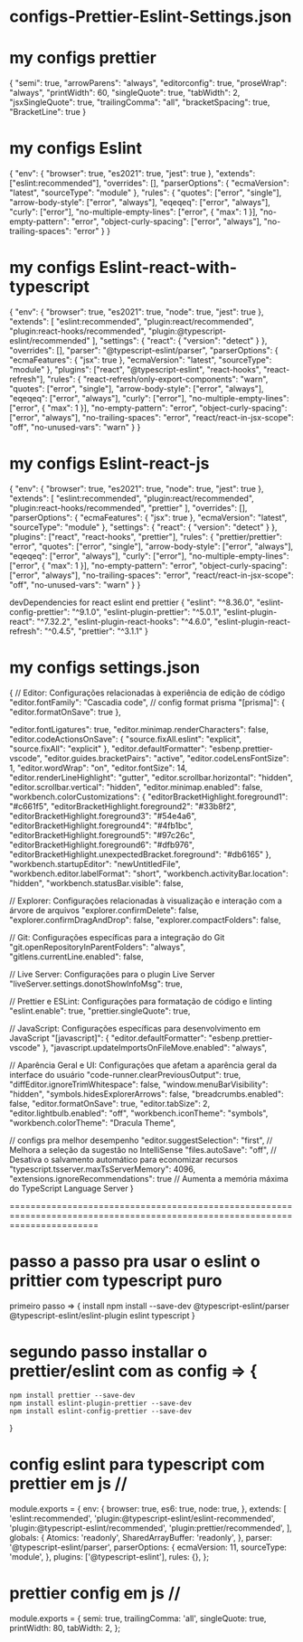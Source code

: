 # configs-Prettier-Eslint-Settings.json

# my configs prettier

{
  "semi": true,
  "arrowParens": "always",
  "editorconfig": true,
  "proseWrap": "always",
  "printWidth": 60,
  "singleQuote": true,
  "tabWidth": 2,
  "jsxSingleQuote": true,
  "trailingComma": "all",
  "bracketSpacing": true,
  "BracketLine": true
}

# my configs Eslint

{
  "env": {
    "browser": true,
    "es2021": true,
    "jest": true
  },
  "extends": ["eslint:recommended"],
  "overrides": [],
  "parserOptions": {
    "ecmaVersion": "latest",
    "sourceType": "module"
  },
  "rules": {
    "quotes": ["error", "single"],
    "arrow-body-style": ["error", "always"],
    "eqeqeq": ["error", "always"],
    "curly": ["error"],
    "no-multiple-empty-lines": ["error", { "max": 1 }],
    "no-empty-pattern": "error",
    "object-curly-spacing": ["error", "always"],
    "no-trailing-spaces": "error"
  }
}

# my configs Eslint-react-with-typescript 

{
  "env": {
    "browser": true,
    "es2021": true,
    "node": true,
    "jest": true
  },
  "extends": [
    "eslint:recommended",
    "plugin:react/recommended",
    "plugin:react-hooks/recommended",
    "plugin:@typescript-eslint/recommended"
  ],
  "settings": {
    "react": {
      "version": "detect"
    }
  },
  "overrides": [],
  "parser": "@typescript-eslint/parser",
  "parserOptions": {
    "ecmaFeatures": { "jsx": true },
    "ecmaVersion": "latest",
    "sourceType": "module"
  },
  "plugins": ["react", "@typescript-eslint", "react-hooks", "react-refresh"],
  "rules": {
    "react-refresh/only-export-components": "warn",
    "quotes": ["error", "single"],
    "arrow-body-style": ["error", "always"],
    "eqeqeq": ["error", "always"],
    "curly": ["error"],
    "no-multiple-empty-lines": ["error", { "max": 1 }],
    "no-empty-pattern": "error",
    "object-curly-spacing": ["error", "always"],
    "no-trailing-spaces": "error",
    "react/react-in-jsx-scope": "off",
    "no-unused-vars": "warn"
  }
}

# my configs Eslint-react-js

{
  "env": {
    "browser": true,
    "es2021": true,
    "node": true,
    "jest": true
  },
  "extends": [
    "eslint:recommended",
    "plugin:react/recommended",
    "plugin:react-hooks/recommended",
    "prettier"
  ],
  "overrides": [],
  "parserOptions": {
    "ecmaFeatures": { "jsx": true },
    "ecmaVersion": "latest",
    "sourceType": "module"
  },
  "settings": {
    "react": {
      "version": "detect"
    }
  },
  "plugins": ["react", "react-hooks", "prettier"],
  "rules": {
    "prettier/prettier": "error",
    "quotes": ["error", "single"],
    "arrow-body-style": ["error", "always"],
    "eqeqeq": ["error", "always"],
    "curly": ["error"],
    "no-multiple-empty-lines": ["error", { "max": 1 }],
    "no-empty-pattern": "error",
    "object-curly-spacing": ["error", "always"],
    "no-trailing-spaces": "error",
    "react/react-in-jsx-scope": "off",
    "no-unused-vars": "warn"
  }
}

devDependencies for react eslint end prettier {
    "eslint": "^8.36.0",
    "eslint-config-prettier": "^9.1.0",
    "eslint-plugin-prettier": "^5.0.1",
    "eslint-plugin-react": "^7.32.2",
    "eslint-plugin-react-hooks": "^4.6.0",
    "eslint-plugin-react-refresh": "^0.4.5",
    "prettier": "^3.1.1"
}

# my configs settings.json

{
  // Editor: Configurações relacionadas à experiência de edição de código
  "editor.fontFamily": "Cascadia code",
  // config format prisma
  "[prisma]": {
    "editor.formatOnSave": true
  },

  "editor.fontLigatures": true,
  "editor.minimap.renderCharacters": false,
  "editor.codeActionsOnSave": {
    "source.fixAll.eslint": "explicit",
    "source.fixAll": "explicit"
  },
  "editor.defaultFormatter": "esbenp.prettier-vscode",
  "editor.guides.bracketPairs": "active",
  "editor.codeLensFontSize": 1,
  "editor.wordWrap": "on",
  "editor.fontSize": 14,
  "editor.renderLineHighlight": "gutter",
  "editor.scrollbar.horizontal": "hidden",
  "editor.scrollbar.vertical": "hidden",
  "editor.minimap.enabled": false,
  "workbench.colorCustomizations": {
    "editorBracketHighlight.foreground1": "#c661f5",
    "editorBracketHighlight.foreground2": "#33b8f2",
    "editorBracketHighlight.foreground3": "#54e4a6",
    "editorBracketHighlight.foreground4": "#4fb1bc",
    "editorBracketHighlight.foreground5": "#97c26c",
    "editorBracketHighlight.foreground6": "#dfb976",
    "editorBracketHighlight.unexpectedBracket.foreground": "#db6165"
  },
  "workbench.startupEditor": "newUntitledFile",
  "workbench.editor.labelFormat": "short",
  "workbench.activityBar.location": "hidden",
  "workbench.statusBar.visible": false,

  // Explorer: Configurações relacionadas à visualização e interação com a árvore de arquivos
  "explorer.confirmDelete": false,
  "explorer.confirmDragAndDrop": false,
  "explorer.compactFolders": false,

  // Git: Configurações específicas para a integração do Git
  "git.openRepositoryInParentFolders": "always",
  "gitlens.currentLine.enabled": false,

  // Live Server: Configurações para o plugin Live Server
  "liveServer.settings.donotShowInfoMsg": true,

  // Prettier e ESLint: Configurações para formatação de código e linting
  "eslint.enable": true,
  "prettier.singleQuote": true,

  // JavaScript: Configurações específicas para desenvolvimento em JavaScript
  "[javascript]": {
    "editor.defaultFormatter": "esbenp.prettier-vscode"
  },
  "javascript.updateImportsOnFileMove.enabled": "always",

  // Aparência Geral e UI: Configurações que afetam a aparência geral da interface do usuário
  "code-runner.clearPreviousOutput": true,
  "diffEditor.ignoreTrimWhitespace": false,
  "window.menuBarVisibility": "hidden",
  "symbols.hidesExplorerArrows": false,
  "breadcrumbs.enabled": false,
  "editor.formatOnSave": true,
  "editor.tabSize": 2,
  "editor.lightbulb.enabled": "off",
  "workbench.iconTheme": "symbols",
  "workbench.colorTheme": "Dracula Theme",

  // configs pra melhor desempenho
  "editor.suggestSelection": "first", // Melhora a seleção da sugestão no IntelliSense
  "files.autoSave": "off", // Desativa o salvamento automático para economizar recursos
  "typescript.tsserver.maxTsServerMemory": 4096,
  "extensions.ignoreRecommendations": true // Aumenta a memória máxima do TypeScript Language Server
}


=============================================================================================================================

# passo a passo pra usar o eslint o prittier com typescript puro

primeiro passo => {  install npm install --save-dev @typescript-eslint/parser @typescript-eslint/eslint-plugin eslint typescript  }

# segundo passo installar o prettier/eslint com as config => {
	npm install prettier --save-dev
	npm install eslint-plugin-prettier --save-dev
	npm install eslint-config-prettier --save-dev
}

# config eslint para typescript com prettier em js //

module.exports = {
  env: {
    browser: true,
    es6: true,
    node: true,
  },
  extends: [
    'eslint:recommended',
    'plugin:@typescript-eslint/eslint-recommended',
    'plugin:@typescript-eslint/recommended',
    'plugin:prettier/recommended',
  ],
  globals: {
    Atomics: 'readonly',
    SharedArrayBuffer: 'readonly',
  },
  parser: '@typescript-eslint/parser',
  parserOptions: {
    ecmaVersion: 11,
    sourceType: 'module',
  },
  plugins: ['@typescript-eslint'],
  rules: {},
};


# prettier config em js // 

module.exports = {
  semi: true,
  trailingComma: 'all',
  singleQuote: true,
  printWidth: 80,
  tabWidth: 2,
};


